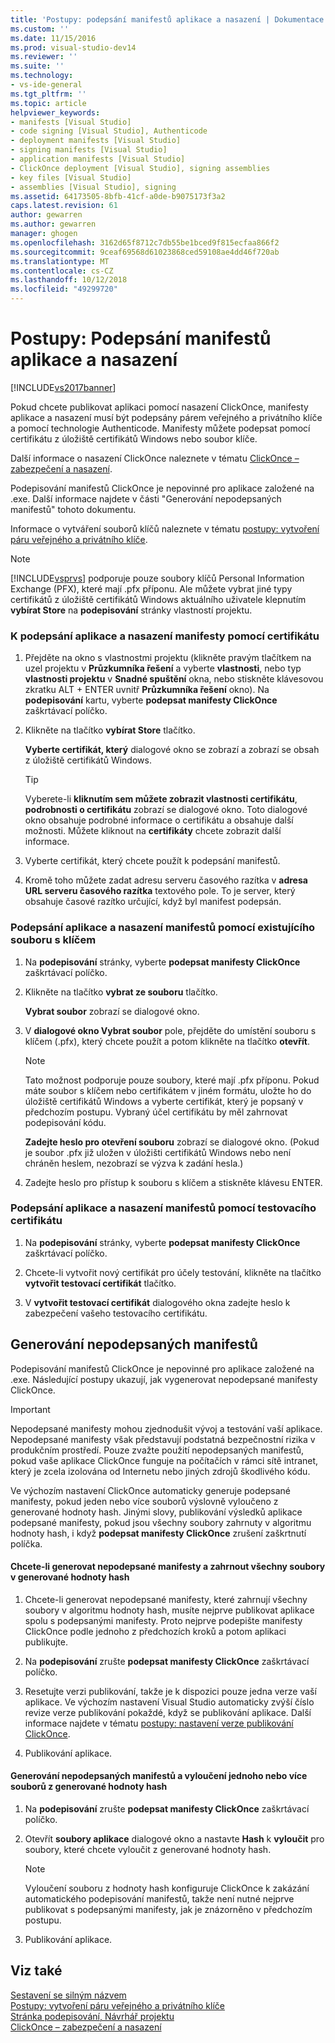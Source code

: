```yaml
---
title: 'Postupy: podepsání manifestů aplikace a nasazení | Dokumentace Microsoftu'
ms.custom: ''
ms.date: 11/15/2016
ms.prod: visual-studio-dev14
ms.reviewer: ''
ms.suite: ''
ms.technology:
- vs-ide-general
ms.tgt_pltfrm: ''
ms.topic: article
helpviewer_keywords:
- manifests [Visual Studio]
- code signing [Visual Studio], Authenticode
- deployment manifests [Visual Studio]
- signing manifests [Visual Studio]
- application manifests [Visual Studio]
- ClickOnce deployment [Visual Studio], signing assemblies
- key files [Visual Studio]
- assemblies [Visual Studio], signing
ms.assetid: 64173505-8bfb-41cf-a0de-b9075173f3a2
caps.latest.revision: 61
author: gewarren
ms.author: gewarren
manager: ghogen
ms.openlocfilehash: 3162d65f8712c7db55be1bced9f815ecfaa866f2
ms.sourcegitcommit: 9ceaf69568d61023868ced59108ae4dd46f720ab
ms.translationtype: MT
ms.contentlocale: cs-CZ
ms.lasthandoff: 10/12/2018
ms.locfileid: "49299720"
---
```

# <a name="how-to-sign-application-and-deployment-manifests"></a>Postupy: Podepsání manifestů aplikace a nasazení
[!INCLUDE[vs2017banner](../includes/vs2017banner.md)]

Pokud chcete publikovat aplikaci pomocí nasazení ClickOnce, manifesty aplikace a nasazení musí být podepsány párem veřejného a privátního klíče a pomocí technologie Authenticode. Manifesty můžete podepsat pomocí certifikátu z úložiště certifikátů Windows nebo soubor klíče.  
  
 Další informace o nasazení ClickOnce naleznete v tématu [ClickOnce – zabezpečení a nasazení](../deployment/clickonce-security-and-deployment.md).  
  
 Podepisování manifestů ClickOnce je nepovinné pro aplikace založené na .exe. Další informace najdete v části "Generování nepodepsaných manifestů" tohoto dokumentu.  
  
 Informace o vytváření souborů klíčů naleznete v tématu [postupy: vytvoření páru veřejného a privátního klíče](http://msdn.microsoft.com/library/05026813-f3bd-4d7c-9e0b-fc588eb3d114).  
  
> [!NOTE]
>  [!INCLUDE[vsprvs](../includes/vsprvs-md.md)] podporuje pouze soubory klíčů Personal Information Exchange (PFX), které mají .pfx příponu. Ale můžete vybrat jiné typy certifikátů z úložiště certifikátů Windows aktuálního uživatele klepnutím **vybírat Store** na **podepisování** stránky vlastností projektu.  
  
### <a name="to-sign-application-and-deployment-manifests-using-a-certificate"></a>K podepsání aplikace a nasazení manifesty pomocí certifikátu  
  
1.  Přejděte na okno s vlastnostmi projektu (klikněte pravým tlačítkem na uzel projektu v **Průzkumníka řešení** a vyberte **vlastnosti**, nebo typ **vlastnosti projektu** v **Snadné spuštění** okna, nebo stiskněte klávesovou zkratku ALT + ENTER uvnitř **Průzkumníka řešení** okno). Na **podepisování** kartu, vyberte **podepsat manifesty ClickOnce** zaškrtávací políčko.  
  
2.  Klikněte na tlačítko **vybírat Store** tlačítko.  
  
     **Vyberte certifikát, který** dialogové okno se zobrazí a zobrazí se obsah z úložiště certifikátů Windows.  
  
    > [!TIP]
    >  Vyberete-li **kliknutím sem můžete zobrazit vlastnosti certifikátu**, **podrobnosti o certifikátu** zobrazí se dialogové okno. Toto dialogové okno obsahuje podrobné informace o certifikátu a obsahuje další možnosti. Můžete kliknout na **certifikáty** chcete zobrazit další informace.  
  
3.  Vyberte certifikát, který chcete použít k podepsání manifestů.  
  
4.  Kromě toho můžete zadat adresu serveru časového razítka v **adresa URL serveru časového razítka** textového pole. To je server, který obsahuje časové razítko určující, když byl manifest podepsán.  
  
### <a name="to-sign-application-and-deployment-manifests-using-an-existing-key-file"></a>Podepsání aplikace a nasazení manifestů pomocí existujícího souboru s klíčem  
  
1.  Na **podepisování** stránky, vyberte **podepsat manifesty ClickOnce** zaškrtávací políčko.  
  
2.  Klikněte na tlačítko **vybrat ze souboru** tlačítko.  
  
     **Vybrat soubor** zobrazí se dialogové okno.  
  
3.  V **dialogové okno Vybrat soubor** pole, přejděte do umístění souboru s klíčem (.pfx), který chcete použít a potom klikněte na tlačítko **otevřít**.  
  
    > [!NOTE]
    >  Tato možnost podporuje pouze soubory, které mají .pfx příponu. Pokud máte soubor s klíčem nebo certifikátem v jiném formátu, uložte ho do úložiště certifikátů Windows a vyberte certifikát, který je popsaný v předchozím postupu. Vybraný účel certifikátu by měl zahrnovat podepisování kódu.  
  
     **Zadejte heslo pro otevření souboru** zobrazí se dialogové okno. (Pokud je soubor .pfx již uložen v úložišti certifikátů Windows nebo není chráněn heslem, nezobrazí se výzva k zadání hesla.)  
  
4.  Zadejte heslo pro přístup k souboru s klíčem a stiskněte klávesu ENTER.  
  
### <a name="to-sign-application-and-deployment-manifests-using-a-test-certificate"></a>Podepsání aplikace a nasazení manifestů pomocí testovacího certifikátu  
  
1.  Na **podepisování** stránky, vyberte **podepsat manifesty ClickOnce** zaškrtávací políčko.  
  
2.  Chcete-li vytvořit nový certifikát pro účely testování, klikněte na tlačítko **vytvořit testovací certifikát** tlačítko.  
  
3.  V **vytvořit testovací certifikát** dialogového okna zadejte heslo k zabezpečení vašeho testovacího certifikátu.  
  
## <a name="generating-unsigned-manifests"></a>Generování nepodepsaných manifestů  
 Podepisování manifestů ClickOnce je nepovinné pro aplikace založené na .exe. Následující postupy ukazují, jak vygenerovat nepodepsané manifesty ClickOnce.  
  
> [!IMPORTANT]
>  Nepodepsané manifesty mohou zjednodušit vývoj a testování vaší aplikace. Nepodepsané manifesty však představují podstatná bezpečnostní rizika v produkčním prostředí. Pouze zvažte použití nepodepsaných manifestů, pokud vaše aplikace ClickOnce funguje na počítačích v rámci sítě intranet, který je zcela izolována od Internetu nebo jiných zdrojů škodlivého kódu.  
  
 Ve výchozím nastavení ClickOnce automaticky generuje podepsané manifesty, pokud jeden nebo více souborů výslovně vyloučeno z generované hodnoty hash. Jinými slovy, publikování výsledků aplikace podepsané manifesty, pokud jsou všechny soubory zahrnuty v algoritmu hodnoty hash, i když **podepsat manifesty ClickOnce** zrušení zaškrtnutí políčka.  
  
#### <a name="to-generate-unsigned-manifests-and-include-all-files-in-the-generated-hash"></a>Chcete-li generovat nepodepsané manifesty a zahrnout všechny soubory v generované hodnoty hash  
  
1.  Chcete-li generovat nepodepsané manifesty, které zahrnují všechny soubory v algoritmu hodnoty hash, musíte nejprve publikovat aplikace spolu s podepsanými manifesty. Proto nejprve podepište manifesty ClickOnce podle jednoho z předchozích kroků a potom aplikaci publikujte.  
  
2.  Na **podepisování** zrušte **podepsat manifesty ClickOnce** zaškrtávací políčko.  
  
3.  Resetujte verzi publikování, takže je k dispozici pouze jedna verze vaší aplikace. Ve výchozím nastavení Visual Studio automaticky zvýší číslo revize verze publikování pokaždé, když se publikování aplikace. Další informace najdete v tématu [postupy: nastavení verze publikování ClickOnce](../deployment/how-to-set-the-clickonce-publish-version.md).  
  
4.  Publikování aplikace.  
  
#### <a name="to-generate-unsigned-manifests-and-exclude-one-or-more-files-from-the-generated-hash"></a>Generování nepodepsaných manifestů a vyloučení jednoho nebo více souborů z generované hodnoty hash  
  
1.  Na **podepisování** zrušte **podepsat manifesty ClickOnce** zaškrtávací políčko.  
  
2.  Otevřít **soubory aplikace** dialogové okno a nastavte **Hash** k **vyloučit** pro soubory, které chcete vyloučit z generované hodnoty hash.  
  
    > [!NOTE]
    >  Vyloučení souboru z hodnoty hash konfiguruje ClickOnce k zakázání automatického podepisování manifestů, takže není nutné nejprve publikovat s podepsanými manifesty, jak je znázorněno v předchozím postupu.  
  
3.  Publikování aplikace.  
  
## <a name="see-also"></a>Viz také  
 [Sestavení se silným názvem](http://msdn.microsoft.com/library/d4a80263-f3e0-4d81-9b61-f0cbeae3797b)   
 [Postupy: vytvoření páru veřejného a privátního klíče](http://msdn.microsoft.com/library/05026813-f3bd-4d7c-9e0b-fc588eb3d114)   
 [Stránka podepisování, Návrhář projektu](../ide/reference/signing-page-project-designer.md)   
 [ClickOnce – zabezpečení a nasazení](../deployment/clickonce-security-and-deployment.md)



